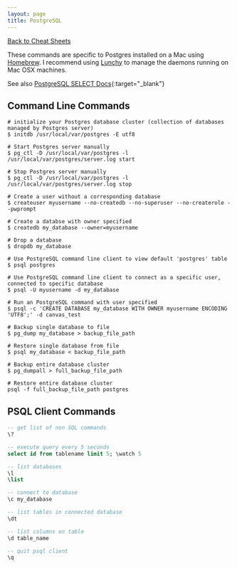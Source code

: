 ```yaml
---
layout: page
title: PostgreSQL
---
```

[Back to Cheat Sheets](/resources/cheat-sheets/)

These commands are specific to Postgres installed on a Mac using [Homebrew](http://brew.sh/). I recommend using [Lunchy](https://github.com/mperham/lunchy) to manage the daemons running on Mac OSX machines.

See also [PostgreSQL SELECT Docs](http://www.postgresql.org/docs/9.1/static/sql-select.html){:target="_blank"}

## Command Line Commands

``` shell
# initialize your Postgres database cluster (collection of databases managed by Postgres server)
$ initdb /usr/local/var/postgres -E utf8

# Start Postgres server manually
$ pg_ctl -D /usr/local/var/postgres -l /usr/local/var/postgres/server.log start

# Stop Postgres server manually
$ pg_ctl -D /usr/local/var/postgres -l /usr/local/var/postgres/server.log stop

# Create a user without a corresponding database
$ createuser myusername --no-createdb --no-superuser --no-createrole --pwprompt

# Create a databse with owner specified
$ createdb my_database --owner=myusername

# Drop a database
$ dropdb my_database

# Use PostgreSQL command line client to view default 'postgres' table
$ psql postgres

# Use PostgreSQL command line client to connect as a specific user, connected to specific database
$ psql -U myusername -d my_database

# Run an PostgreSQL command with user specified
$ psql -c 'CREATE DATABASE my_database WITH OWNER myusername ENCODING 'UTF8';' -d canvas_test

# Backup single database to file
$ pg_dump my_database > backup_file_path

# Restore single database from file
$ psql my_database < backup_file_path

# Backup entire database cluster
$ pg_dumpall > full_backup_file_path

# Restore entire database cluster
psql -f full_backup_file_path postgres
```

## PSQL Client Commands

``` sql
-- get list of non SQL commands
\?

-- execute query every 5 seconds
select id from tablename limit 5; \watch 5

-- list databases
\l
\list

-- connect to database
\c my_database

-- list tables in connected database
\dt

-- list columns on table
\d table_name

-- quit psql client
\q
```
